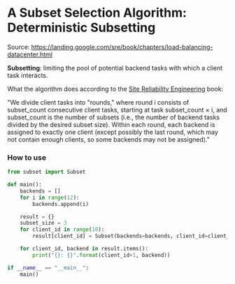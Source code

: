 # A Subset Selection Algorithm: Deterministic Subsetting

Source: <https://landing.google.com/sre/book/chapters/load-balancing-datacenter.html>

**Subsetting**: limiting the pool of potential backend tasks with which a client task interacts.

What the algorithm does according to the [Site Reliability Engineering](https://landing.google.com/sre/book/chapters/load-balancing-datacenter.html) book:

"We divide client tasks into "rounds," where round i consists of subset_count consecutive client tasks, starting at task subset_count × i, and subset_count is the number of subsets (i.e., the number of backend tasks divided by the desired subset size). Within each round, each backend is assigned to exactly one client (except possibly the last round, which may not contain enough clients, so some backends may not be assigned)."

### How to use

```python
from subset import Subset

def main():
    backends = []
    for i in range(12):
        backends.append(i)

    result = {}
    subset_size = 3
    for client_id in range(10):
        result[client_id] = Subset(backends=backends, client_id=client_id, subset_size=subset_size)

    for client_id, backend in result.items():
        print("{}: {}".format(client_id+1, backend))

if __name__ == "__main__":
    main()


```
